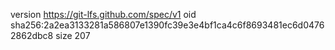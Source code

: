 version https://git-lfs.github.com/spec/v1
oid sha256:2a2ea3133281a586807e1390fc39e3e4bf1ca4c6f8693481ec6d04762862dbc8
size 207
